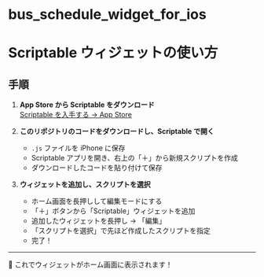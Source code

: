 # bus_schedule_widget_for_ios
# Scriptable ウィジェットの使い方

## 手順

1. **App Store から Scriptable をダウンロード**  
   [Scriptable を入手する → App Store](https://apps.apple.com/jp/app/scriptable/id1405459188)

2. **このリポジトリのコードをダウンロードし、Scriptable で開く**  
   - `.js` ファイルを iPhone に保存  
   - Scriptable アプリを開き、右上の「＋」から新規スクリプトを作成  
   - ダウンロードしたコードを貼り付けて保存  

3. **ウィジェットを追加し、スクリプトを選択**  
   - ホーム画面を長押しして編集モードにする  
   - 「＋」ボタンから「Scriptable」ウィジェットを追加  
   - 追加したウィジェットを長押し → 「編集」  
   - 「スクリプトを選択」で先ほど作成したスクリプトを指定  
   - 完了！

---

🧩 これでウィジェットがホーム画面に表示されます！
